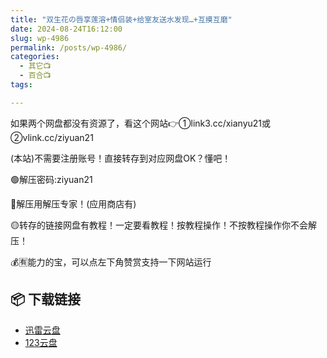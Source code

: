 ```yaml
---
title: "双生花の唇享莲溶+情侣装+给室友送水发现…+互摸互磨"
date: 2024-08-24T16:12:00
slug: wp-4986
permalink: /posts/wp-4986/
categories:
  - 其它📺
  - 百合📺
tags:

---
```


如果两个网盘都没有资源了，看这个网站👉①link3.cc/xianyu21或②vlink.cc/ziyuan21

(本站)不需要注册账号！直接转存到对应网盘OK？懂吧！

🟢解压密码:ziyuan21

🔵解压用解压专家！(应用商店有)

🟡转存的链接网盘有教程！一定要看教程！按教程操作！不按教程操作你不会解压！

💰🈶能力的宝，可以点左下角赞赏支持一下网站运行

## 📦 下载链接
- [迅雷云盘](https://blziyuan21.com/pay-download/4986?key=4dd06d401b&down_id=0)
- [123云盘](https://blziyuan21.com/pay-download/4986?key=4dd06d401b&down_id=1)

